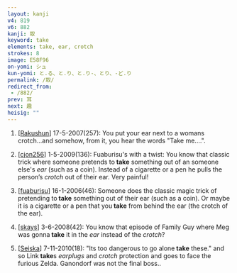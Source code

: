```yaml
---
layout: kanji
v4: 819
v6: 882
kanji: 取
keyword: take
elements: take, ear, crotch
strokes: 8
image: E58F96
on-yomi: シュ
kun-yomi: と.る、と.り、と.り-、とり、-ど.り
permalink: /取/
redirect_from:
 - /882/
prev: 耳
next: 趣
heisig: ""
---
```


1) [<a href="http://kanji.koohii.com/profile/Rakushun">Rakushun</a>] 17-5-2007(257): You put your ear next to a womans crotch...and somehow, from it, you hear the words &quot;Take me....&quot;.

2) [<a href="http://kanji.koohii.com/profile/cjon256">cjon256</a>] 1-5-2009(136): Fuaburisu&#039;s with a twist: You know that classic trick where someone pretends to<strong> take</strong> something out of an someone else&#039;s <em>ear</em> (such as a coin). Instead of a cigarette or a pen he pulls the person’s <em>crotch</em> out of their ear. Very painful!

3) [<a href="http://kanji.koohii.com/profile/fuaburisu">fuaburisu</a>] 16-1-2006(46): Someone does the classic magic trick of pretending to<strong> take</strong> something out of their ear (such as a coin). Or maybe it is a cigarette or a pen that you<strong> take</strong> from behind the ear (the crotch of the ear).

4) [<a href="http://kanji.koohii.com/profile/skays">skays</a>] 3-6-2008(42): You know that episode of Family Guy where Meg was gonna<strong> take</strong> it in the <em>ear</em> instead of the <em>crotch</em>?

5) [<a href="http://kanji.koohii.com/profile/Seiska">Seiska</a>] 7-11-2010(18): &quot;Its too dangerous to go alone<strong> take</strong> these.&quot; and so Link<strong> take</strong>s <em>earplugs</em> and <em>crotch</em> protection and goes to face the furious Zelda. Ganondorf was not the final boss..

